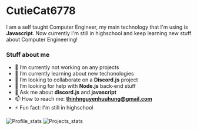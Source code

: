 # CutieCat6778
I am a self taught Computer Engineer, my main technology that I'm using is **Javascript**. Now currently I'm still in highschool and keep learning new stuff about Computer Engineering!

### Stuff about me
- 🔭 I’m currently not working on any projects
- 🌱 I’m currently learning about new techonologies
- 👯 I’m looking to collaborate on a **Discord.js** project
- 🤔 I’m looking for help with **Node.js** back-end stuff
- 💬 Ask me about **discord.js** and **javascript**
- 📫 How to reach me: **thinhnguyenhuuhung@gmail.com**
- ⚡ Fun fact: I'm still in highschool

![Profile_stats](https://github-readme-stats.vercel.app/api?username=CutieCat6778&hide=stars&count_private=true&show_icons=true&theme=nord&custom_title=CutieCat&layout=compact)
![Projects_stats](https://github-readme-stats.vercel.app/api/top-langs?layout=compact&langs_count=10&theme=nord&count_private=true&username=CutieCat6778&show_icons=true)
